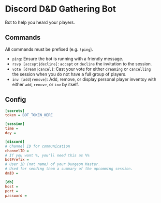 # Discord D&D Gathering Bot

Bot to help you heard your players.


## Commands

All commands must be prefixed (e.g. `!ping`). 

- `ping`: Ensure the bot is running with a friendly message.
- `rsvp [accept|decline]`: `accept` or `decline` the invitation to the session.
- `vote [dream|cancel]`: Cast your vote for either `dreaming` or `cancelling`
  the session when you do not have a full group of players.
- `inv [add|remove]`: Add, remove, or display personal player inventoy with either `add`, `remove`, or `inv` by itself.


## Config

```ini
[secrets]
token = BOT_TOKEN_HERE

[session]
time =
day =

[discord]
# Channel ID for communication
channelID =
# If you want %, you'll need this as %%
botPrefix =
# User ID (not name) of your Dungeon Master.
# Used for sending them a summary of the upcomming session.
dmID =

[db]
host =
port =
password =
```
